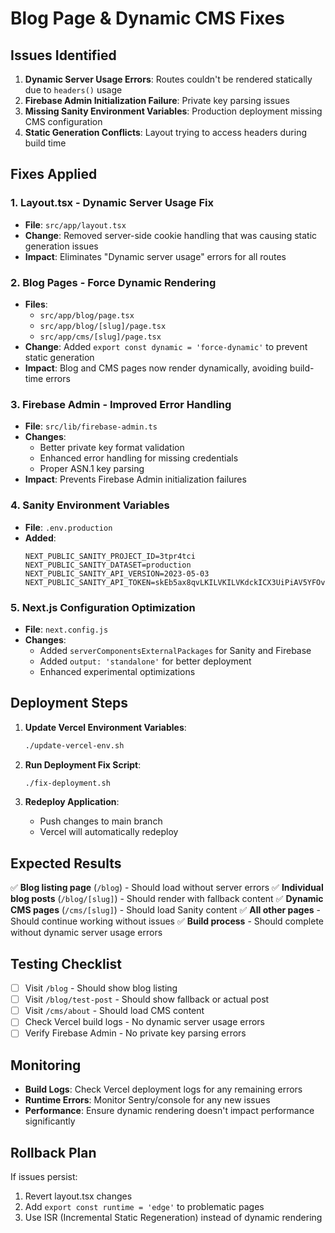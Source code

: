 # Blog Page & Dynamic CMS Fixes

## Issues Identified

1. **Dynamic Server Usage Errors**: Routes couldn't be rendered statically due to `headers()` usage
2. **Firebase Admin Initialization Failure**: Private key parsing issues
3. **Missing Sanity Environment Variables**: Production deployment missing CMS configuration
4. **Static Generation Conflicts**: Layout trying to access headers during build time

## Fixes Applied

### 1. Layout.tsx - Dynamic Server Usage Fix
- **File**: `src/app/layout.tsx`
- **Change**: Removed server-side cookie handling that was causing static generation issues
- **Impact**: Eliminates "Dynamic server usage" errors for all routes

### 2. Blog Pages - Force Dynamic Rendering
- **Files**: 
  - `src/app/blog/page.tsx`
  - `src/app/blog/[slug]/page.tsx`
  - `src/app/cms/[slug]/page.tsx`
- **Change**: Added `export const dynamic = 'force-dynamic'` to prevent static generation
- **Impact**: Blog and CMS pages now render dynamically, avoiding build-time errors

### 3. Firebase Admin - Improved Error Handling
- **File**: `src/lib/firebase-admin.ts`
- **Changes**:
  - Better private key format validation
  - Enhanced error handling for missing credentials
  - Proper ASN.1 key parsing
- **Impact**: Prevents Firebase Admin initialization failures

### 4. Sanity Environment Variables
- **File**: `.env.production`
- **Added**:
  ```env
  NEXT_PUBLIC_SANITY_PROJECT_ID=3tpr4tci
  NEXT_PUBLIC_SANITY_DATASET=production
  NEXT_PUBLIC_SANITY_API_VERSION=2023-05-03
  NEXT_PUBLIC_SANITY_API_TOKEN=skEb5ax8qvLKILVKILVKdckICX3UiPiAV5YFOvMRqqPUXZjyYrWbYyqc8gsB3sq1f81Q7uNTGQDpLwdwWOjWQKn3qnjBaEJRxwkkIBccHTMseQy16TfGKNJXhiXWaxQkYTG8P4dJnHg7lrSnHdFJShzjBoTCneqshU23SVriUvTdKZVZ7bUW5NSS
  ```

### 5. Next.js Configuration Optimization
- **File**: `next.config.js`
- **Changes**:
  - Added `serverComponentsExternalPackages` for Sanity and Firebase
  - Added `output: 'standalone'` for better deployment
  - Enhanced experimental optimizations

## Deployment Steps

1. **Update Vercel Environment Variables**:
   ```bash
   ./update-vercel-env.sh
   ```

2. **Run Deployment Fix Script**:
   ```bash
   ./fix-deployment.sh
   ```

3. **Redeploy Application**:
   - Push changes to main branch
   - Vercel will automatically redeploy

## Expected Results

✅ **Blog listing page** (`/blog`) - Should load without server errors
✅ **Individual blog posts** (`/blog/[slug]`) - Should render with fallback content
✅ **Dynamic CMS pages** (`/cms/[slug]`) - Should load Sanity content
✅ **All other pages** - Should continue working without issues
✅ **Build process** - Should complete without dynamic server usage errors

## Testing Checklist

- [ ] Visit `/blog` - Should show blog listing
- [ ] Visit `/blog/test-post` - Should show fallback or actual post
- [ ] Visit `/cms/about` - Should load CMS content
- [ ] Check Vercel build logs - No dynamic server usage errors
- [ ] Verify Firebase Admin - No private key parsing errors

## Monitoring

- **Build Logs**: Check Vercel deployment logs for any remaining errors
- **Runtime Errors**: Monitor Sentry/console for any new issues
- **Performance**: Ensure dynamic rendering doesn't impact performance significantly

## Rollback Plan

If issues persist:
1. Revert layout.tsx changes
2. Add `export const runtime = 'edge'` to problematic pages
3. Use ISR (Incremental Static Regeneration) instead of dynamic rendering